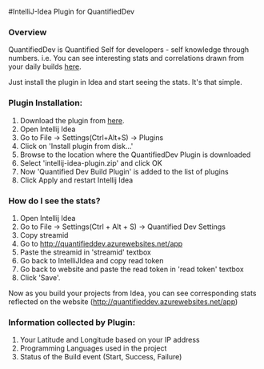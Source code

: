 #IntelliJ-Idea Plugin for QuantifiedDev

### Overview

QuantifiedDev is Quantified Self for developers - self knowledge through numbers.
i.e. You can see interesting stats and correlations drawn from your daily builds
<a href="http://www.quantifieddev.org/app">here</a>.

Just install the plugin in Idea and start seeing the stats. It's that simple.

### Plugin Installation:
1. Download the plugin from <a href="http://www.quantifieddev.org/#download">here</a>.
2. Open Intellij Idea
3. Go to File -> Settings(Ctrl+Alt+S) -> Plugins
4. Click on 'Install plugin from disk...'
5. Browse to the location where the QuantifiedDev Plugin is downloaded
6. Select 'intellij-idea-plugin.zip' and click OK
7. Now 'Quantified Dev Build Plugin' is added to the list of plugins
8. Click Apply and restart Intellij Idea

### How do I see the stats?
1. Open Intellij Idea
2. Go to File -> Settings(Ctrl + Alt + S) -> Quantified Dev Settings
3. Copy streamid
4. Go to http://quantifieddev.azurewebsites.net/app
5. Paste the streamid in 'streamid' textbox
6. Go back to IntelliJIdea and copy read token
7. Go back to website and paste the read token in 'read token' textbox
8. Click 'Save'.

Now as you build your projects from Idea, you can see corresponding stats reflected on the website (http://quantifieddev.azurewebsites.net/app)

### Information collected by Plugin:
1. Your Latitude and Longitude based on your IP address
2. Programming Languages used in the project
3. Status of the Build event (Start, Success, Failure)


